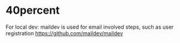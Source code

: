 # 40percent

For local dev:
maildev is used for email involved steps, such as user registration https://github.com/maildev/maildev
